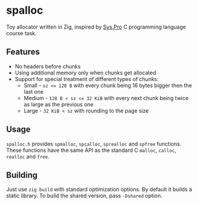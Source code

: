 # spalloc

Toy allocator written in Zig, inspired by [Sys.Pro](https://sys.pro/) C programming language course task.

## Features
- No headers before chunks
- Using additional memory only when chunks get allocated
- Support for special treatment of different types of chunks:
  - Small - `sz <= 128 B` with every chunk being 16 bytes bigger then the last one
  - Medium - `128 B < sz <= 32 KiB` with every next chunk being twice as large as the previous one
  - Large - `32 KiB < sz` with rounding to the page size

## Usage
`spalloc.h` provides `spmalloc`, `spcalloc`, `sprealloc` and `spfree` functions. These functions have the same API as the standard C `malloc`, `calloc`, `realloc` and `free`.

## Building
Just use `zig build` with standard optimization options. By default it builds a static library.
To build the shared version, pass `-Dshared` option.
